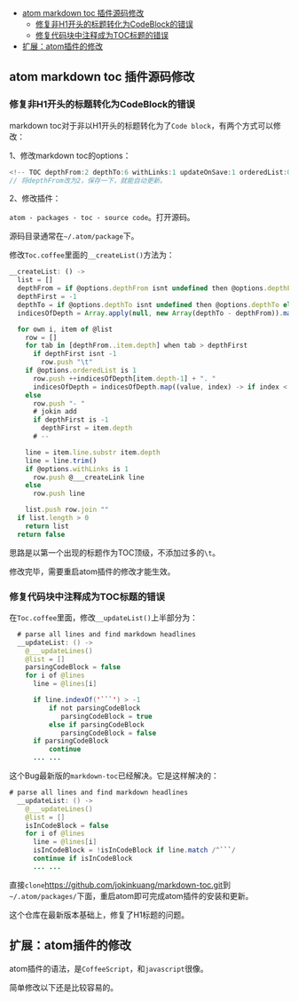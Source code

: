 
<!-- TOC depthFrom:1 depthTo:6 withLinks:1 updateOnSave:1 orderedList:0 -->

- [atom markdown toc 插件源码修改](#atom-markdown-toc-插件源码修改)
    - [修复非H1开头的标题转化为CodeBlock的错误](#修复非h1开头的标题转化为codeblock的错误)
    - [修复代码块中注释成为TOC标题的错误](#修复代码块中注释成为toc标题的错误)
- [扩展：atom插件的修改](#扩展atom插件的修改)

<!-- /TOC -->

## atom markdown toc 插件源码修改

### 修复非H1开头的标题转化为CodeBlock的错误

markdown toc对于非以H1开头的标题转化为了`Code block`，有两个方式可以修改：

1、修改markdown toc的options：

```java
<!-- TOC depthFrom:2 depthTo:6 withLinks:1 updateOnSave:1 orderedList:0 -->
// 将depthFrom改为2，保存一下，就能自动更新。
```

2、修改插件：

`atom - packages - toc - source code`。打开源码。

源码目录通常在`~/.atom/package`下。

修改`Toc.coffee`里面的`__createList()`方法为：

```javascript
__createList: () ->
  list = []
  depthFrom = if @options.depthFrom isnt undefined then @options.depthFrom else 1
  depthFirst = -1
  depthTo = if @options.depthTo isnt undefined then @options.depthTo else 6
  indicesOfDepth = Array.apply(null, new Array(depthTo - depthFrom)).map(Number.prototype.valueOf, 0);

  for own i, item of @list
    row = []
    for tab in [depthFrom..item.depth] when tab > depthFirst
      if depthFirst isnt -1
        row.push "\t"
    if @options.orderedList is 1
      row.push ++indicesOfDepth[item.depth-1] + ". "
      indicesOfDepth = indicesOfDepth.map((value, index) -> if index < item.depth then value else 0)
    else
      row.push "- "
      # jokin add
      if depthFirst is -1
        depthFirst = item.depth
      # --

    line = item.line.substr item.depth
    line = line.trim()
    if @options.withLinks is 1
      row.push @___createLink line
    else
      row.push line

    list.push row.join ""
  if list.length > 0
    return list
  return false
```

思路是以第一个出现的标题作为TOC顶级，不添加过多的`\t`。

修改完毕，需要重启atom插件的修改才能生效。


### 修复代码块中注释成为TOC标题的错误

在`Toc.coffee`里面，修改`__updateList()`上半部分为：

```java
  # parse all lines and find markdown headlines
  __updateList: () ->
    @___updateLines()
    @list = []
    parsingCodeBlock = false
    for i of @lines
      line = @lines[i]

      if line.indexOf('```') > -1
          if not parsingCodeBlock
             parsingCodeBlock = true
          else if parsingCodeBlock
             parsingCodeBlock = false
      if parsingCodeBlock
          continue
      ... ...
```

这个Bug最新版的`markdown-toc`已经解决。它是这样解决的：

```java
# parse all lines and find markdown headlines
  __updateList: () ->
    @___updateLines()
    @list = []
    isInCodeBlock = false
    for i of @lines
      line = @lines[i]
      isInCodeBlock = !isInCodeBlock if line.match /^```/
      continue if isInCodeBlock
      ... ...
```

直接`clone`<https://github.com/jokinkuang/markdown-toc.git>到`~/.atom/packages/`下面，重启atom即可完成atom插件的安装和更新。

这个仓库在最新版本基础上，修复了H1标题的问题。


## 扩展：atom插件的修改

atom插件的语法，是`CoffeeScript`，和`javascript`很像。

简单修改以下还是比较容易的。
